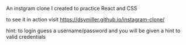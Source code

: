 An instgram clone I created to practice React and CSS

to see it in action visit https://dsymiller.github.io/instagram-clone/

hint: to login guess a username/password and you will be given a hint to valid credentials
